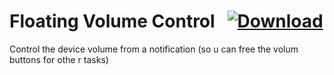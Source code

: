 # Floating Volume Control &nbsp; [![Download](https://img.shields.io/badge/Download-Panther-blue)](https://github.com/StringManolo/FloatingVolumeControl/raw/refs/heads/main/app/build/output/FloatingVolumeControl.apk) 
  

Control the device volume from a notification (so u can free the volum buttons for othe r tasks)
